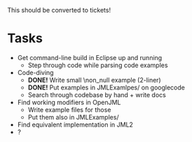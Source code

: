 This should be converted to tickets!

# Tasks #

  * Get command-line build in Eclipse up and running
    * Step through code while parsing code examples
  * Code-diving
    * **DONE!** Write small \non\_null example (2-liner)
    * **DONE!** Put examples in JMLExamlpes/ on googlecode
    * Search through codebase by hand + write docs
  * Find working modifiers in OpenJML
    * Write example files for those
    * Put them also in JMLExamples/
  * Find equivalent implementation in JML2
  * ?